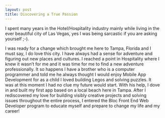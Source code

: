 ```yaml
---
layout: post
title: Discovering a True Passion
---
```


I spent many years in the Hotel/Hospitality industry mainly while living in the ever beautiful city of Las Vegas, yes I was being sarcastic if you are asking yourself ;-). 

I was ready for a change which brought me here to Tampa, Florida and I must say, I do love this city. I have always had a sense for adventure and figuring out new places and cultures. I reached a point in Hospitality where I knew it wasn’t for me and it was time for me to find a new adventure professionally. It so happens I have a brother who is a computer programmer and told me he always thought I would enjoy Mobile App Development for as a child I loved building Legos and solving puzzles. It was at this moment I had no clue my future would start. With his help, I dove in and built my first app based on a local beach here in Tampa. After I rediscovered my love for building visibly creative projects and solving issues throughout the entire process, I entered the Bloc Front End Web Developer program to educate myself and prepare to change my life and my career!